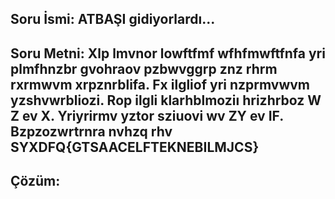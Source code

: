 
## Soru İsmi: ATBAŞI gidiyorlardı...

## Soru Metni: Xlp lmvnor lowftfmf wfhfmwftfnfa yri plmfhnzbr gvohraov pzbwvggrp znz rhrm rxrmwvm xrpznrblifa. Fx ilgliof yri nzprmvwvm yzshvwrbliozi. Rop ilgli klarhblmoziı hrizhrboz W Z ev X. Yriyrirmv yztor sziuovi wv ZY ev IF. Bzpzozwrtrnra nvhzq rhv SYXDFQ{GTSAACELFTEKNEBILMJCS}

## Çözüm: 
